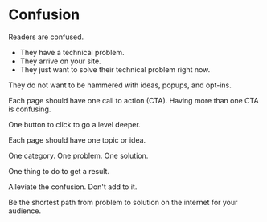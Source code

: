 # Confusion

Readers are confused.

* They have a technical problem.
* They arrive on your site.
* They just want to solve their technical problem right now.

They do not want to be hammered with ideas, popups, and opt-ins.

Each page should have one call to action (CTA).
Having more than one CTA is confusing.

One button to click to go a level deeper.

Each page should have one topic or idea.

One category.
One problem.
One solution.

One thing to do to get a result.

Alleviate the confusion.
Don't add to it.

Be the shortest path from problem to solution on the internet for your audience.


